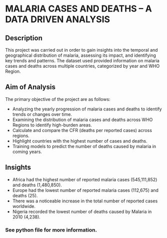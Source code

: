 # MALARIA CASES AND DEATHS – A DATA DRIVEN ANALYSIS

## Description
This project was carried out in order to gain insights into the temporal and geographical distribution of malaria, assessing its impact, and identifying key trends and patterns. The dataset used provided information on malaria cases and deaths across multiple countries, categorized by year and WHO Region.

## Aim of Analysis
The primary objective of the project are as follows:
-	Analyzing the yearly progression of malaria cases and deaths to identify trends or changes over time.
-	Examining the distribution of malaria cases and deaths across WHO Regions to identify high-burden areas.
-	Calculate and compare the CFR (deaths per reported cases) across regions.
-	Highlight countries with the highest number of cases and deaths.
-	Training models to predict the number of deaths caused by malaria in coming years.

## Insights
-	Africa had the highest number of reported malaria cases (545,111,852) and deaths (1,480,850).
-	Europe had the lowest number of reported malaria cases (112,675) and deaths (25).
-	There was a noticeable increase in the total number of reported cases worldwide.
-	Nigeria recorded the lowest number of deaths caused by Malaria in 2010 (4,238).

### See python file for more information.
